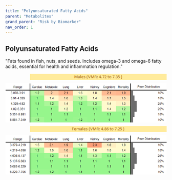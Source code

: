 ```yaml
---
title: "Polyunsaturated Fatty Acids"
parent: "Metabolites"
grand_parent: "Risk by Biomarker"
nav_order: 1
---
```



## Polyunsaturated Fatty Acids


"Fats found in fish, nuts, and seeds. Includes omega-3 and omega-6 fatty acids, essential for health and inflammation regulation."

<div style="display: flex; flex-direction: column; gap: 10px;">

  <img src="/assets/images/vmrbiomarker_polyunsaturated_fatty_acids__male.png" alt="Polyunsaturated Fatty Acids VMR Male" style="margin-left: 15%">
  <img src="/assets/images/rr_polyunsaturated_fatty_acids__male.png" alt="Polyunsaturated Fatty Acids RR Male">

  <img src="/assets/images/vmrbiomarker_polyunsaturated_fatty_acids__female.png" alt="Polyunsaturated Fatty Acids VMR Female" style="margin-left: 15%; ">
  <img src="/assets/images/rr_polyunsaturated_fatty_acids__female.png" alt="Polyunsaturated Fatty Acids RR Female">

</div>



